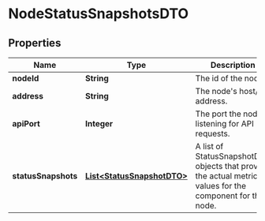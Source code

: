 # NodeStatusSnapshotsDTO

## Properties
Name | Type | Description | Notes
------------ | ------------- | ------------- | -------------
**nodeId** | **String** | The id of the node. |  [optional]
**address** | **String** | The node&#x27;s host/ip address. |  [optional]
**apiPort** | **Integer** | The port the node is listening for API requests. |  [optional]
**statusSnapshots** | [**List&lt;StatusSnapshotDTO&gt;**](StatusSnapshotDTO.md) | A list of StatusSnapshotDTO objects that provide the actual metric values for the component for this node. |  [optional]
